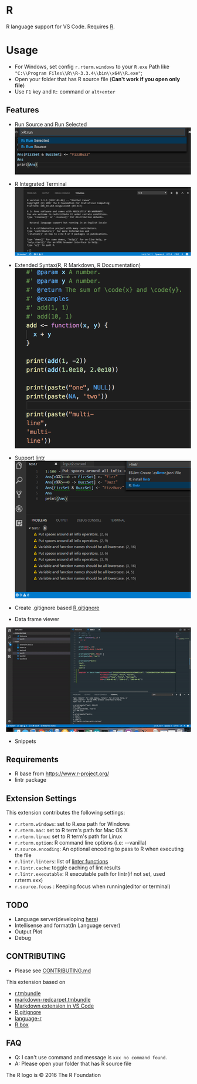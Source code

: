 # R
R language support for VS Code.
Requires [R](https://www.r-project.org/).

# Usage
* For Windows, set config `r.rterm.windows` to your `R.exe` Path like `"C:\\Program Files\\R\\R-3.3.4\\bin\\x64\\R.exe"`;
* Open your folder that has R source file (**Can't work if you open only file**)
* Use `F1` key and `R:` command or `alt+enter`

## Features
* Run Source and Run Selected
![use Run .R](images/feature.png)

* R Integrated Terminal
![Create R terminal](images/terminal.png)

* Extended Syntax(R, R Markdown, R Documentation)
![Syntax](images/Rsyntax.png)
* Support [lintr](https://github.com/jimhester/lintr)
![lintr](images/lintr.png)
* Create .gitignore based [R.gitignore](https://github.com/github/gitignore/raw/master/R.gitignore)
* Data frame viewer

![Image](./images/DataframePreview.gif)

* Snippets

## Requirements
* R base from https://www.r-project.org/
* lintr package

## Extension Settings
This extension contributes the following settings:

* `r.rterm.windows`: set to R.exe path for Windows
* `r.rterm.mac`: set to R term's path for Mac OS X
* `r.rterm.linux`: set to R term's path for Linux
* `r.rterm.option`: R command line options (i.e: --vanilla)
* `r.source.encoding`: An optional encoding to pass to R when executing the file
* `r.lintr.linters`: list of [linter functions](https://github.com/jimhester/lintr#available-linters)
* `r.lintr.cache`: toggle caching of lint results
* `r.lintr.executable`: R executable path for lintr(if not set, used r.rterm.xxx)
* `r.source.focus` : Keeping focus when running(editor or terminal)
 
## TODO
* Language server(developing [here](https://github.com/REditorSupport/languageserver))
* Intellisense and format(In Language server)
* Output Plot
* Debug

## CONTRIBUTING
* Please see [CONTRIBUTING.md](https://github.com/Ikuyadeu/vscode-R/blob/master/CONTRIBUTING.md)

This extension based on 
* [r.tmbundle](https://github.com/textmate/r.tmbundle)
* [markdown-redcarpet.tmbundle](https://github.com/streeter/markdown-redcarpet.tmbundle)
* [Markdown extension in VS Code](https://github.com/Microsoft/vscode/blob/master/extensions/markdown/snippets/markdown.json)
* [R.gitignore](https://github.com/github/gitignore/raw/master/R.gitignore)
* [language-r](https://github.com/lee-dohm/language-r)
* [R box](https://github.com/randy3k/R-Box)

## FAQ
* Q: I can't use command and message is `xxx no command found`.
* A: Please open your folder that has R source file

The R logo is © 2016 The R Foundation
